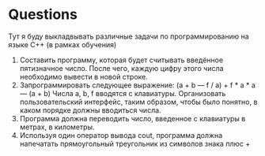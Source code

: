 # Questions
Тут я буду выкладвывать различные задачи по программированию на языке С++ (в рамках обучения)
1. Составить программу, которая будет считывать введённое пятизначное число. После чего, каждую цифру этого числа необходимо вывести в новой строке.
2. Запрограммировать следующее выражение: (а + b — f / а) + f * a * a — (a + b) Числа а, b, f вводятся с клавиатуры. Организовать пользовательский интерфейс, таким образом, чтобы было понятно,
   в каком порядке должны вводиться числа.
3. Программа должна переводить число, введенное с клавиатуры в метрах, в километры.
4. Используя один оператор вывода cout, программа должна напечатать прямоугольный треугольник из символов знака плюс +

